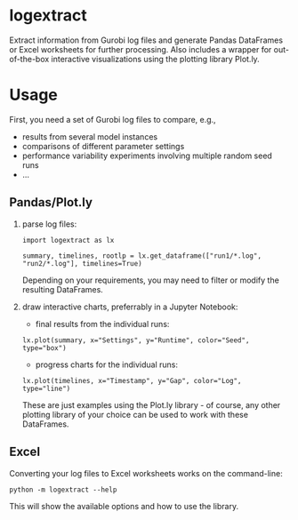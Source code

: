 # logextract

Extract information from Gurobi log files and generate Pandas DataFrames or Excel worksheets for further processing. Also includes a wrapper for out-of-the-box interactive visualizations using the plotting library Plot.ly.

# Usage

First, you need a set of Gurobi log files to compare, e.g.,
  - results from several model instances
  - comparisons of different parameter settings
  - performance variability experiments involving multiple random seed runs
  - ...

## Pandas/Plot.ly
1. parse log files:
    ```
    import logextract as lx

    summary, timelines, rootlp = lx.get_dataframe(["run1/*.log", "run2/*.log"], timelines=True)
    ```
    Depending on your requirements, you may need to filter or modify the resulting DataFrames.

2. draw interactive charts, preferrably in a Jupyter Notebook:
    
    - final results from the individual runs:
    ```
    lx.plot(summary, x="Settings", y="Runtime", color="Seed", type="box")
    ```
    
    - progress charts for the individual runs:
    ```
    lx.plot(timelines, x="Timestamp", y="Gap", color="Log", type="line")
    ```

    These are just examples using the Plot.ly library - of course, any other plotting library of your choice can be used to work with these DataFrames.

## Excel
Converting your log files to Excel worksheets works on the command-line:

```
python -m logextract --help
```

This will show the available options and how to use the library.
